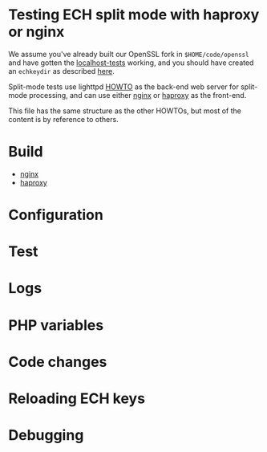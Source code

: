 
# Testing ECH split mode with haproxy or nginx

We assume you've already built our OpenSSL fork in ``$HOME/code/openssl`` and
have gotten the [localhost-tests](localhost-tests.md) working, and you should
have created an ``echkeydir`` as described
[here](../README.md#server-configs-preface---key-rotation-and-slightly-different-file-names).

Split-mode tests use lighttpd [HOWTO](lighttpd.md) as the back-end web server
for split-mode processing, and can use either [nginx](nginx.md) or
[haproxy](haproxy.md) as the front-end.

This file has the same structure as the other HOWTOs, but most of the
content is by reference to others.

# Build

- [nginx](nginx.md#build)
- [haproxy](haproxy.md#build)

# Configuration

# Test

# Logs

# PHP variables

# Code changes   

# Reloading ECH keys

# Debugging
